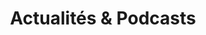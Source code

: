 ---
title : Actualités & Podcasts
title_text_black: Toutes les
title_text_red: "actualités & podcasts"
---